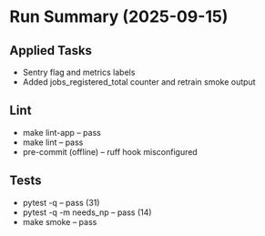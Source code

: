 # Run Summary (2025-09-15)

## Applied Tasks
- Sentry flag and metrics labels
- Added jobs_registered_total counter and retrain smoke output

## Lint
- make lint-app – pass
- make lint – pass
- pre-commit (offline) – ruff hook misconfigured

## Tests
- pytest -q – pass (31)
- pytest -q -m needs_np – pass (14)
- make smoke – pass
